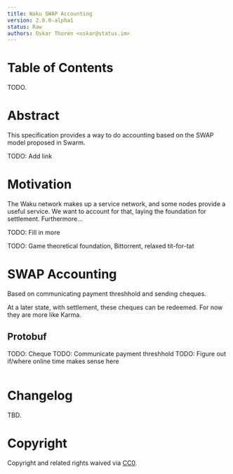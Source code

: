 ```yaml
---
title: Waku SWAP Accounting
version: 2.0.0-alpha1
status: Raw
authors: Oskar Thorén <oskar@status.im>
---
```


# Table of Contents

TODO.

# Abstract

This specification provides a way to do accounting based on the SWAP model proposed in Swarm.

TODO: Add link

# Motivation

The Waku network makes up a service network, and some nodes provide a useful service. We want to account for that, laying the foundation for settlement. Furthermore...

TODO: Fill in more

TODO: Game theoretical foundation, Bittorrent, relaxed tit-for-tat

# SWAP Accounting

Based on communicating payment threshhold and sending cheques.

At a later state, with settlement, these cheques can be redeemed. For now they
are more like Karma.

## Protobuf

TODO: Cheque
TODO: Communicate payment threshhold
TODO: Figure out if/where online time makes sense here


```

```



# Changelog

TBD.

# Copyright

Copyright and related rights waived via [CC0](https://creativecommons.org/publicdomain/zero/1.0/).
